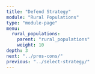 ```yaml
---
title: "Defend Strategy"
module: "Rural Populations"
type: "module-page"
menu:
  rural_populations:
    parent: "rural_populations"
    weight: 10
depth: 3
next: "../pros-cons/"
previous: "../select-strategy/"
---
```

<form method="post" action="."></form>